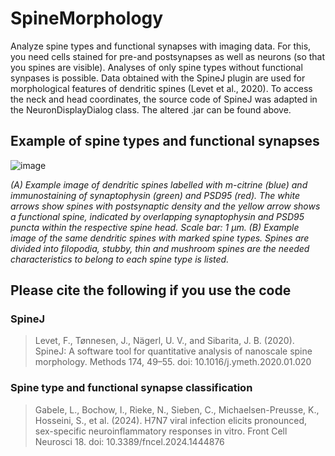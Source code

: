 # SpineMorphology
Analyze spine types and functional synapses with imaging data. For this, you need cells stained for pre-and postsynapses as well as neurons (so that you spines are visible). Analyses of only spine types without functional synpases is possible. 
Data obtained with the SpineJ plugin are used for morphological features of dendritic spines (Levet et al., 2020). To access the neck and head coordinates, the source code of SpineJ was adapted in the NeuronDisplayDialog class. The altered .jar can be found above.


## Example of spine types and functional synapses
![image](https://github.com/user-attachments/assets/1b83bec0-b093-4818-a7ac-cc8383578037)

_(A) Example image of dendritic spines labelled with m-citrine (blue) and immunostaining of synaptophysin (green) and PSD95 (red). The white arrows show spines with postsynaptic density and the yellow arrow shows a functional spine, indicated by overlapping synaptophysin and PSD95 puncta within the respective spine head. Scale bar: 1 µm. (B) Example image of the same dendritic spines with marked spine types. Spines are divided into filopodia, stubby, thin and mushroom spines are the needed characteristics to belong to each spine type is listed._

## Please cite the following if you use the code
### SpineJ 
> Levet, F., Tønnesen, J., Nägerl, U. V., and Sibarita, J. B. (2020). SpineJ: A software tool for quantitative analysis of nanoscale spine morphology. Methods 174, 49–55. doi: 10.1016/j.ymeth.2020.01.020
### Spine type and functional synapse classification
> Gabele, L., Bochow, I., Rieke, N., Sieben, C., Michaelsen-Preusse, K., Hosseini, S., et al. (2024). H7N7 viral infection elicits pronounced, sex-specific neuroinflammatory responses in vitro. Front Cell Neurosci 18. doi: 10.3389/fncel.2024.1444876
